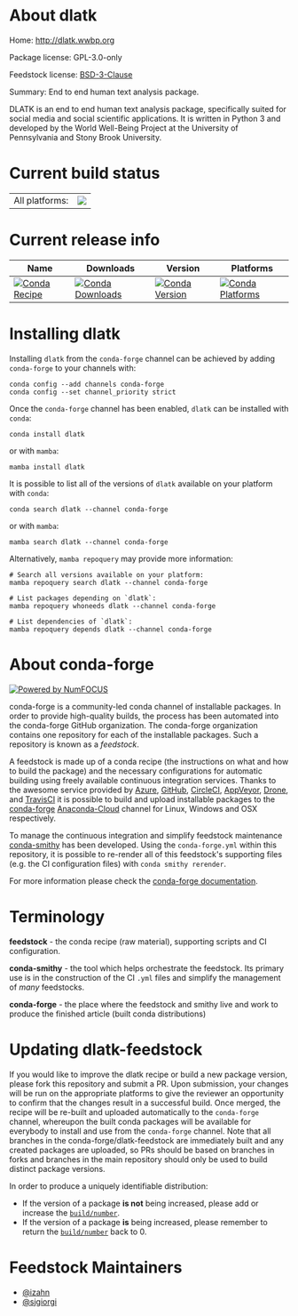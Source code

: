 About dlatk
===========

Home: http://dlatk.wwbp.org

Package license: GPL-3.0-only

Feedstock license: [BSD-3-Clause](https://github.com/conda-forge/dlatk-feedstock/blob/main/LICENSE.txt)

Summary: End to end human text analysis package.

DLATK is an end to end human text analysis package, specifically
suited for social media and social scientific applications. It is written in
Python 3 and developed by the World Well-Being Project at the University of
Pennsylvania and Stony Brook University.


Current build status
====================


<table><tr><td>All platforms:</td>
    <td>
      <a href="https://dev.azure.com/conda-forge/feedstock-builds/_build/latest?definitionId=12950&branchName=main">
        <img src="https://dev.azure.com/conda-forge/feedstock-builds/_apis/build/status/dlatk-feedstock?branchName=main">
      </a>
    </td>
  </tr>
</table>

Current release info
====================

| Name | Downloads | Version | Platforms |
| --- | --- | --- | --- |
| [![Conda Recipe](https://img.shields.io/badge/recipe-dlatk-green.svg)](https://anaconda.org/conda-forge/dlatk) | [![Conda Downloads](https://img.shields.io/conda/dn/conda-forge/dlatk.svg)](https://anaconda.org/conda-forge/dlatk) | [![Conda Version](https://img.shields.io/conda/vn/conda-forge/dlatk.svg)](https://anaconda.org/conda-forge/dlatk) | [![Conda Platforms](https://img.shields.io/conda/pn/conda-forge/dlatk.svg)](https://anaconda.org/conda-forge/dlatk) |

Installing dlatk
================

Installing `dlatk` from the `conda-forge` channel can be achieved by adding `conda-forge` to your channels with:

```
conda config --add channels conda-forge
conda config --set channel_priority strict
```

Once the `conda-forge` channel has been enabled, `dlatk` can be installed with `conda`:

```
conda install dlatk
```

or with `mamba`:

```
mamba install dlatk
```

It is possible to list all of the versions of `dlatk` available on your platform with `conda`:

```
conda search dlatk --channel conda-forge
```

or with `mamba`:

```
mamba search dlatk --channel conda-forge
```

Alternatively, `mamba repoquery` may provide more information:

```
# Search all versions available on your platform:
mamba repoquery search dlatk --channel conda-forge

# List packages depending on `dlatk`:
mamba repoquery whoneeds dlatk --channel conda-forge

# List dependencies of `dlatk`:
mamba repoquery depends dlatk --channel conda-forge
```


About conda-forge
=================

[![Powered by
NumFOCUS](https://img.shields.io/badge/powered%20by-NumFOCUS-orange.svg?style=flat&colorA=E1523D&colorB=007D8A)](https://numfocus.org)

conda-forge is a community-led conda channel of installable packages.
In order to provide high-quality builds, the process has been automated into the
conda-forge GitHub organization. The conda-forge organization contains one repository
for each of the installable packages. Such a repository is known as a *feedstock*.

A feedstock is made up of a conda recipe (the instructions on what and how to build
the package) and the necessary configurations for automatic building using freely
available continuous integration services. Thanks to the awesome service provided by
[Azure](https://azure.microsoft.com/en-us/services/devops/), [GitHub](https://github.com/),
[CircleCI](https://circleci.com/), [AppVeyor](https://www.appveyor.com/),
[Drone](https://cloud.drone.io/welcome), and [TravisCI](https://travis-ci.com/)
it is possible to build and upload installable packages to the
[conda-forge](https://anaconda.org/conda-forge) [Anaconda-Cloud](https://anaconda.org/)
channel for Linux, Windows and OSX respectively.

To manage the continuous integration and simplify feedstock maintenance
[conda-smithy](https://github.com/conda-forge/conda-smithy) has been developed.
Using the ``conda-forge.yml`` within this repository, it is possible to re-render all of
this feedstock's supporting files (e.g. the CI configuration files) with ``conda smithy rerender``.

For more information please check the [conda-forge documentation](https://conda-forge.org/docs/).

Terminology
===========

**feedstock** - the conda recipe (raw material), supporting scripts and CI configuration.

**conda-smithy** - the tool which helps orchestrate the feedstock.
                   Its primary use is in the construction of the CI ``.yml`` files
                   and simplify the management of *many* feedstocks.

**conda-forge** - the place where the feedstock and smithy live and work to
                  produce the finished article (built conda distributions)


Updating dlatk-feedstock
========================

If you would like to improve the dlatk recipe or build a new
package version, please fork this repository and submit a PR. Upon submission,
your changes will be run on the appropriate platforms to give the reviewer an
opportunity to confirm that the changes result in a successful build. Once
merged, the recipe will be re-built and uploaded automatically to the
`conda-forge` channel, whereupon the built conda packages will be available for
everybody to install and use from the `conda-forge` channel.
Note that all branches in the conda-forge/dlatk-feedstock are
immediately built and any created packages are uploaded, so PRs should be based
on branches in forks and branches in the main repository should only be used to
build distinct package versions.

In order to produce a uniquely identifiable distribution:
 * If the version of a package **is not** being increased, please add or increase
   the [``build/number``](https://docs.conda.io/projects/conda-build/en/latest/resources/define-metadata.html#build-number-and-string).
 * If the version of a package **is** being increased, please remember to return
   the [``build/number``](https://docs.conda.io/projects/conda-build/en/latest/resources/define-metadata.html#build-number-and-string)
   back to 0.

Feedstock Maintainers
=====================

* [@izahn](https://github.com/izahn/)
* [@sjgiorgi](https://github.com/sjgiorgi/)

